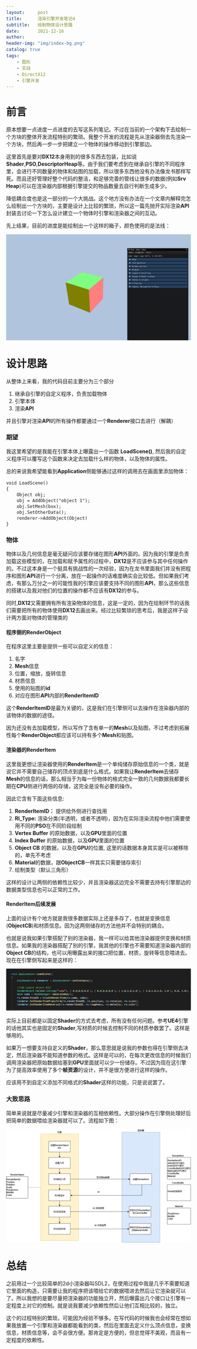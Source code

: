 ```yaml
---
layout:     post
title:      渲染引擎开发笔记4
subtitle:   绘制物体设计思路
date:       2021-12-16
author:     
header-img: "img/index-bg.png"
catalog: true
tags:
    - 图形
    - 实战
    - DirectX12
    - 引擎开发
---
```

# 前言

原本想要一点进度一点进度的去写这系列笔记。不过在当前的一个架构下去绘制一个方块的整体开发流程特别的繁琐。我整个开发的流程是先从渲染器侧去先渲染一个方块，然后再一步一步把建立一个物体的操作移动到引擎那边。

这里首先是要对**DX12**本身用到的很多东西去包装，比如说**Shader**,**PSO**,**DescriptorHeap**等。由于我们要考虑到在继承自引擎的不同程序里，会进行不同数量的物体和贴图的加载，所以很多东西他没有办法像龙书那样写死。而且还好管理好整个代码的整洁，和足够完善的管线让很多的数据(例如**Srv Heap**)可以在渲染器内部根据引擎提交的物品数量去自行判断生成多少。

降低耦合度也是这一部分的一个大挑战。这个地方没有办法在一个文章内解释完怎么绘制出一个方块的，主要是设计上比较的繁琐，所以这一篇先抛开实际渲染**API**封装去讨论一下怎么设计建立一个物体时引擎和渲染器之间的互动。



先上结果，目前的进度是能绘制出一个这样的箱子，颜色使用的是法线：

![](/img/in-post/engine/4/firstbox.png)



# 设计思路

从整体上来看，我的代码目前主要分为三个部分

1. 继承自引擎的自定义程序，负责加载物体
1. 引擎本体
1. 渲染**API**

并且引擎对渲染**API**的所有操作都要通过一个**Renderer**接口去进行（解耦）

### 期望

我这里希望的是我能在引擎本体上曝露出一个函数 **LoadScene()**, 然后我的自定义程序可以覆写这个函数来决定去加载什么样的物体，以及物体的属性。

总的来说我希望能看到**Application**侧能够通过这样的调用去在画面里添加物体：

```
void LoadScene()
{
	Object obj;
	obj = AddObject("object 1");
	obj.SetMesh(box);
	obj.SetOtherData();
	renderer->AddObject(Object)
}
```

### 物体

物体以及几何信息是毫无疑问应该要存储在图形**API**外面的。因为我的引擎是负责加载这些模型的，在加载和赋予属性的过程中，**DX12**是不应该参与其中任何操作的。不过这本身是一个挺具有挑战性的一次经验，因为在龙书里面我们并没有把程序和图形**API**进行一个分离，放在一起操作的话难度确实会比较低。但如果我们考虑，有那么万分之一的可能性我的引擎应该要支持不同的图形**API**，那么这些信息的搭建以及我对他们的位置的操作都不应该有**DX12**的参与。

同时,**DX12**又需要拥有所有渲染物体的信息，这是一定的，因为在绘制环节的话我们需要把所有的物体使用**DX12**去画出来。经过比较繁琐的思考后，我是这样子设计两方面对物体的管理类的

#### 程序侧的RenderObject

在程序这里主要是提供一些可以自定义的信息：

1. 名字
2. **Mesh**信息
3. 位置，缩放，旋转信息
4. 材质信息
5. 使用的贴图的**id**
6. 对应在图形**API**内部的**RenderItemID**

这个**RenderItemID**是最为关键的，这是我们在引擎侧可以去操作在渲染器内部的该物体的数据的途径。

因为还没有去加载模型，所以写作了含有单一的**Mesh**以及贴图，不过考虑到拓展性每个**RenderObject**都应该可以持有多个**Mesh**和贴图。

#### 渲染器的RenderItem

这里我更想让渲染器使用的**RenderItem**是一个单纯储存原始信息的一个类，就是说它并不需要自己储存的顶点到底是什么格式。如果我让**RenderItem**去储存**Mesh**的信息的话，那么相当于为每一份物体的格式完全一致的几何数据我都要长期在**CPU**侧进行两倍的存储，这完全是没有必要的操作。

因此它含有下面这些信息:

1. **RenderItemID：** 提供给外侧进行查找用
2. **RI_Type:** 渲染分类(半透明，或者不透明)，因为在实际渲染流程中他们需要使用不同的**PSO**在不同阶段绘制
3. **Vertex Buffer** 的原始数据，以及**GPU**里面的位置
4. **Index Buffer** 的原始数据，以及**GPU**里面的位置
5. **Object CB** 的数据，以及在**GPU**的位置,  这里的话数据本身其实是可以被移除的，单先不考虑
6. **Material**的数据，跟**ObjectCB**一样其实只需要储存索引
7. 绘制类型（默认三角形）

这样的设计让两侧的依赖性比较少，并且渲染器这边完全不需要去持有引擎那边的数据类型信息也可以正常的工作。

#### RenderItem后续发展

上面的设计有个地方就是我很多数据实际上还是多存了，也就是变换信息(**ObjectCB**)和材质信息。因为这两侧储存的方法他并不会特别的耦合。

也就是说我如果引擎搭配了别的渲染器，我一样可以给其他渲染器提供变换和材质信息。如果我的渲染器搭配了别的引擎，我其他的引擎也不需要知道渲染器内部的**Object CB**的结构，也可以用曝露出来的接口把位置，材质，旋转等信息喂进去。现在在引擎侧写起来是这样的：

![](/img/in-post/engine/4/loadscene.png)

实际上目前都是以固定**Shader**的方式去考虑，所有没有任何问题。参考**UE4**引擎的话他其实也是固定的**Shader**,写材质的时候去控制不同的材质参数罢了。这样是够用的。

如果万一想要支持自定义的**Shader**，那么意思就是说我的参数也得在引擎侧去决定，然后渲染器不能知道参数的格式。这样是可以的，在每次更改信息的时候我们调用渲染器把原始数据给塞到**GPU**里面就可以少一份储存。不过因为现在这引擎为了提高效率使用了多个**帧资源**的设计，并不是很方便进行这样的操作。 

应该用不到自定义添加不同格式的**Shader**这样的功能，只是说说罢了。



### 大致思路

简单来说就是尽量减少引擎和渲染器的互相依赖性。大部分操作在引擎侧处理好后把简单的数据喂给渲染器就可以了。流程如下图：

![](/img/in-post/engine/4/render_object_item.png)

# 总结

之前用过一个比较简单的2d小渲染器叫SDL2，在使用过程中我是几乎不需要知道它里面的构造，只需要让我的程序把该喂给它的数据喂进去然后让它渲染就可以了。所以我想的是要尽量把渲染器的功能独立开，然后曝露出几个接口让引擎有一定程度上对它的控制。就是说我要减少依赖性然后让他们互相比较的，独立。

这个的过程特别的繁琐，可能因为经验不够多。在写代码的时候我也会经常在想如果我放置一个引擎和渲染器都能看到的类，然后在里面去定义什么顶点信息，变换信息，材质信息等，会不会很方便。那肯定是方便的，但总觉得不美观，而且有一定程度的依赖性。
